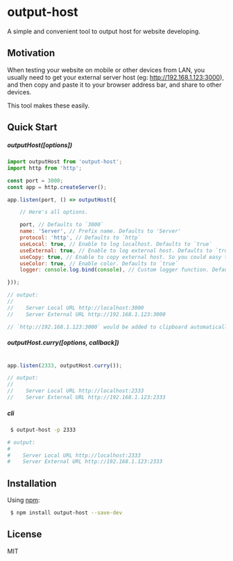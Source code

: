 output-host
=========================

A simple and convenient tool to output host for website developing.


## Motivation

When testing your website on mobile or other devices from LAN, you usually need to get your external server host (eg: http://192.168.1.123:3000), and then copy and paste it to your browser address bar, and share to other devices.

This tool makes these easily.


## Quick Start

##### outputHost([options])

```js
import outputHost from 'output-host';
import http from 'http';

const port = 3000;
const app = http.createServer();

app.listen(port, () => outputHost({

    // Here's all options.

    port, // Defaults to `3000`
    name: 'Server', // Prefix name. Defaults to 'Server'
    protocol: 'http', // Defaults to `http`
    useLocal: true, // Enable to log localhost. Defaults to `true`
    useExternal: true, // Enable to log external host. Defaults to `true`
    useCopy: true, // Enable to copy external host. So you could easy to paste to browser address bar. Defaults to `true`
    useColor: true, // Enable color. Defaults to `true`
    logger: console.log.bind(console), // Custom logger function. Defaults to `console.log.bind(console)`

}));

// output:
//
//    Server Local URL http://localhost:3000
//    Server External URL http://192.168.1.123:3000

// `http://192.168.1.123:3000` would be added to clipboard automatically.

```

##### outputHost.curry([options, callback])

```js

app.listen(2333, outputHost.curry());

// output:
//
//    Server Local URL http://localhost:2333
//    Server External URL http://192.168.1.123:2333

```

##### cli

```bash
 $ output-host -p 2333

# output:
#
#    Server Local URL http://localhost:2333
#    Server External URL http://192.168.1.123:2333
```

## Installation

Using [npm](https://www.npmjs.com/):

```bash
 $ npm install output-host --save-dev
```

## License

MIT

